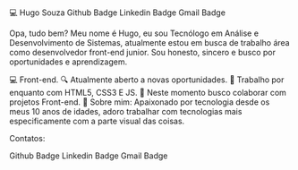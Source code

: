 💻 Hugo Souza
Github Badge Linkedin Badge Gmail Badge

Opa, tudo bem?
Meu nome é Hugo, eu sou Tecnólogo em Análise e Desenvolvimento de Sistemas, 
atualmente estou em busca de trabalho área como desenvolvedor front-end junior.
Sou honesto, sincero e busco por oportunidades e aprendizagem.

💻 Front-end.
🔍 Atualmente aberto a novas oportunidades.
📰 Trabalho por enquanto com HTML5, CSS3 E JS.
📡 Neste momento busco colaborar com projetos Front-end.
💬 Sobre mim: Apaixonado por tecnologia desde os meus 10 anos de idades,
adoro trabalhar com tecnologias mais especificamente com a parte visual
das coisas.

Contatos:

Github Badge Linkedin Badge Gmail Badge
